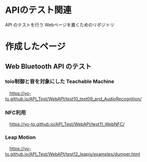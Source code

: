 # APIのテスト関連
API のテストを行う Webページを置くためのリポジトリ

# 作成したページ
## Web Bluetooth API のテスト
### toio制御と音を対象にした Teachable Machine
　https://yo-to.github.io/API_Test/WebAPI/test10_test09_and_AudioRecognition/
### NFC利用
　https://yo-to.github.io/API_Test/WebAPI/test11_WebNFC/
### Leap Motion
　https://yo-to.github.io/API_Test/WebAPI/test12_leapjs/examples/dumper.html
